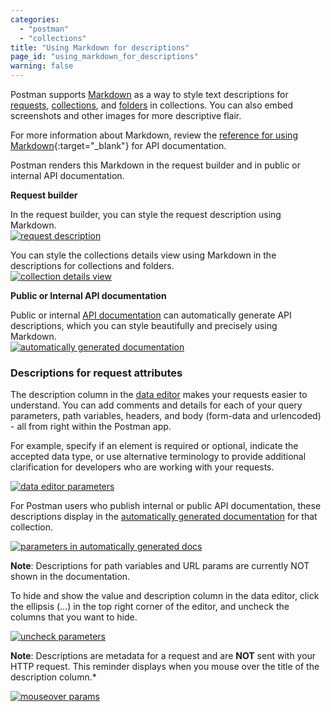 ```yaml
---
categories:
  - "postman"
  - "collections"
title: "Using Markdown for descriptions"
page_id: "using_markdown_for_descriptions"
warning: false
---
```


Postman supports [Markdown](/docs/postman/api_documentation/how_to_document_using_markdown) as a way to style text descriptions for [requests](/docs/postman/sending_api_requests/requests), [collections](/docs/postman/collections/creating_collections), and [folders](/docs/postman/collections/managing_collections) in collections. You can also embed screenshots and other images for more descriptive flair.

For more information about Markdown, review the [reference for using Markdown](https://documenter.getpostman.com/view/33232/markdown-in-api-documentation/JsGc){:target="_blank"} for API documentation. 

Postman renders this Markdown in the request builder and in public or internal API documentation.

**Request builder**

In the request builder, you can style the request description using Markdown.  
[![request description](https://s3.amazonaws.com/postman-static-getpostman-com/postman-docs/markdown-nasaRequestDescription2.png)](https://s3.amazonaws.com/postman-static-getpostman-com/postman-docs/markdown-nasaRequestDescription2.png)

You can style the collections details view using Markdown in the descriptions for collections and folders.  
[![collection details view](https://s3.amazonaws.com/postman-static-getpostman-com/postman-docs/markdown-collections.png)](https://s3.amazonaws.com/postman-static-getpostman-com/postman-docs/markdown-collections.png)

**Public or Internal API documentation**

Public or internal [API documentation](/docs/postman/api_documentation/intro_to_api_documentation) can automatically generate API descriptions, which you can style beautifully and precisely using Markdown.  
[![automatically generated documentation](https://s3.amazonaws.com/postman-static-getpostman-com/postman-docs/markdown-auto-docs.png)](https://s3.amazonaws.com/postman-static-getpostman-com/postman-docs/markdown-auto-docs.png)

### Descriptions for request attributes

The description column in the [data editor](/docs/postman/launching_postman/navigating_postman) makes your requests easier to understand. You can add comments and details for each of your query parameters, path variables, headers, and body (form-data and urlencoded) - all from right within the Postman app.

For example, specify if an element is required or optional, indicate the accepted data type, or use alternative terminology to provide additional clarification for developers who are working with your requests.

[![data editor parameters](https://s3.amazonaws.com/postman-static-getpostman-com/postman-docs/collections-data-editor-params.png)](https://s3.amazonaws.com/postman-static-getpostman-com/postman-docs/collections-data-editor-params.png)

For Postman users who publish internal or public API documentation, these descriptions display in the [automatically generated documentation](/docs/postman/api_documentation/intro_to_api_documentation) for that collection.

[![parameters in automatically generated docs](https://s3.amazonaws.com/postman-static-getpostman-com/postman-docs/collections-auto-docs.png)](https://s3.amazonaws.com/postman-static-getpostman-com/postman-docs/collections-auto-docs.png)

**Note**: Descriptions for path variables and URL params are currently NOT shown in the documentation.

To hide and show the value and description column in the data editor, click the ellipsis (...) in the top right corner of the editor, and uncheck the columns that you want to hide.

[![uncheck parameters](https://s3.amazonaws.com/postman-static-getpostman-com/postman-docs/collections-uncheck-params.png)](https://s3.amazonaws.com/postman-static-getpostman-com/postman-docs/collections-uncheck-params.png)

**Note**: Descriptions are metadata for a request and are **NOT** sent with your HTTP request. This reminder displays when you mouse over the title of the description column.*

[![mouseover params](https://s3.amazonaws.com/postman-static-getpostman-com/postman-docs/collections-mouseover.png)](https://s3.amazonaws.com/postman-static-getpostman-com/postman-docs/collections-mouseover.png)
